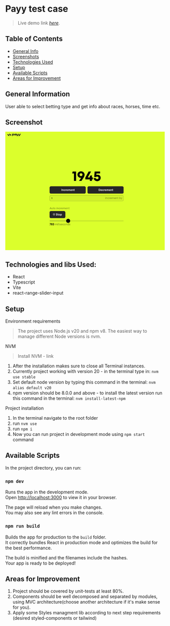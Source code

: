 # Payy test case

> Live demo link [_here_](https://payy-interval.vercel.app/).

## Table of Contents

- [General Info](#general-information)
- [Screenshots](#screenshot)
- [Technologies Used](#technologies-used)
- [Setup](#setup)
- [Available Scripts](#available-scripts)
- [Areas for Improvement](#areas-for-improvement)

## General Information

User able to select betting type and get info about races, horses, time etc.

## Screenshot

![Example screenshot](./screeny.png)

## Technologies and libs Used:

- React
- Typescript
- Vite
- react-range-slider-input

## Setup

Environment requirements

> The project uses Node.js v20 and npm v8.
> The easiest way to manage different Node versions is nvm.

NVM

> Install NVM - link

1. After the installation makes sure to close all Terminal instances.
1. Currently project working with version 20 - in the terminal type in: `nvm use stable`
1. Set default node version by typing this command in the terminal: `nvm alias default v20`
1. npm version should be 8.0.0 and above - to install the latest version run this command in the terminal: `nvm install-latest-npm`

Project installation

1. In the terminal navigate to the root folder
1. run `nvm use`
1. run `npm i`
1. Now you can run project in development mode using `npm start` command

## Available Scripts

In the project directory, you can run:

### `npm dev`

Runs the app in the development mode.\
Open [http://localhost:3000](http://localhost:3000) to view it in your browser.

The page will reload when you make changes.\
You may also see any lint errors in the console.

### `npm run build`

Builds the app for production to the `build` folder.\
It correctly bundles React in production mode and optimizes the build for the best performance.

The build is minified and the filenames include the hashes.\
Your app is ready to be deployed!

## Areas for Improvement

1. Project should be covered by unit-tests at least 80%.
2. Components should be well decomposed and separated by modules, using MVC architecture(choose another architecture if it's make sense for you).
3. Apply some Styles managment lib according to next step requirements (desired styled-components or tailwind)
